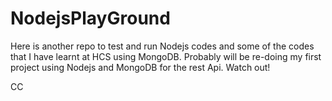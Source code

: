 # NodejsPlayGround
Here is another repo to test and run Nodejs codes and some of the codes that I have learnt at HCS using MongoDB. Probably will be re-doing my first project using Nodejs and MongoDB for the rest Api. Watch out!

CC
